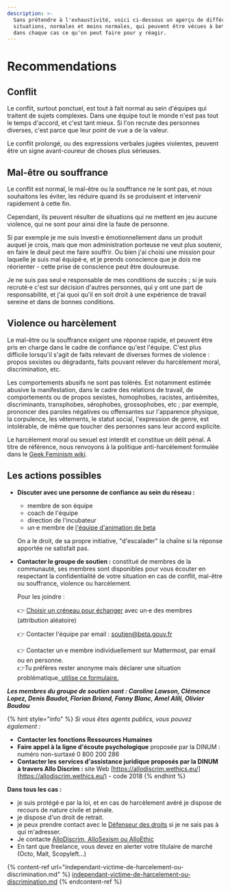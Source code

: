 ```yaml
---
description: >-
  Sans prétendre à l'exhaustivité, voici ci-dessous un aperçu de différentes
  situations, normales et moins normales, qui peuvent être vécues à beta, et
  dans chaque cas ce qu'on peut faire pour y réagir.
---
```


# Recommendations

## Conflit

Le conflit, surtout ponctuel, est tout à fait normal au sein d'équipes qui traitent de sujets complexes. Dans une équipe tout le monde n'est pas tout le temps d'accord, et c'est tant mieux. Si l'on recrute des personnes diverses, c'est parce que leur point de vue a de la valeur.

Le conflit prolongé, ou des expressions verbales jugées violentes, peuvent être un signe avant-coureur de choses plus sérieuses.

## Mal-être ou souffrance

Le conflit est normal, le mal-être ou la souffrance ne le sont pas, et nous souhaitons les éviter, les réduire quand ils se produisent et intervenir rapidement à cette fin.

Cependant, ils peuvent résulter de situations qui ne mettent en jeu aucune violence, qui ne sont pour ainsi dire la faute de personne.

Si par exemple je me suis investi·e émotionnellement dans un produit auquel je crois, mais que mon administration porteuse ne veut plus soutenir, en faire le deuil peut me faire souffrir. Ou bien j'ai choisi une mission pour laquelle je suis mal équipé·e, et je prends conscience que je dois me réorienter - cette prise de conscience peut être douloureuse.

Je ne suis pas seul·e responsable de mes conditions de succès ; si je suis recruté·e c'est sur décision d'autres personnes, qui y ont une part de responsabilité, et j'ai quoi qu'il en soit droit à une expérience de travail sereine et dans de bonnes conditions.

## Violence ou harcèlement

Le mal-être ou la souffrance exigent une réponse rapide, et peuvent être pris en charge dans le cadre de confiance qu'est l'équipe. C'est plus difficile lorsqu'il s'agit de faits relevant de diverses formes de violence : propos sexistes ou dégradants, faits pouvant relever du harcèlement moral, discrimination, etc.

Les comportements abusifs ne sont pas tolérés. Est notamment estimée abusive la manifestation, dans le cadre des relations de travail, de comportements ou de propos sexistes, homophobes, racistes, antisémites, discriminants, transphobes, sérophobes, grossophobes, etc ; par exemple, prononcer des paroles négatives ou offensantes sur l'apparence physique, la corpulence, les vêtements, le statut social, l'expression de genre, est intolérable, de même que toucher des personnes sans leur accord explicite.

Le harcèlement moral ou sexuel est interdit et constitue un délit pénal. A titre de référence, nous renvoyons à la politique anti-harcèlement formulée dans le [Geek Feminism wiki](https://geekfeminism.wikia.org/wiki/Conference\_anti-harassment/Policy).

## Les actions possibles

*   **Discuter avec une personne de confiance au sein du réseau :**

    * membre de son équipe
    * coach de l'équipe
    * direction de l'incubateur
    * un·e membre de [l'équipe d'animation de beta](../../decouvrir-les-guides-des-autres-incubateurs/incubateur-de-la-dinum/lequipe-danimation-beta.gouv.fr.md)

    On a le droit, de sa propre initiative, "d'escalader" la chaîne si la réponse apportée ne satisfait pas.
*   **Contacter le groupe de soutien :** constitué de membres de la communauté, ses membres sont disponibles pour vous écouter en respectant la confidentialité de votre situation en cas de conflit, mal-être ou souffrance, violence ou harcèlement.

    Pour les joindre :

    👉 [Choisir un créneau pour échanger](https://app.calendso.incubateur.net/team/soutien/prise-de-contact-avec-l--quipe-de-soutien) avec un·e des membres (attribution aléatoire)

    👉 Contacter l'équipe par email : soutien@beta.gouv.fr

    👉 Contacter un·e membre individuellement sur Mattermost, par email ou en personne.\
    👉Tu préfères rester anonyme mais déclarer une situation problématique,[ utilise ce formulaire.](https://tally.so/r/w8xAgr)

_**Les membres du groupe de soutien sont : Caroline Lawson, Clémence Lopez, Denis Baudot, Florian Briand, Fanny Blanc, Amel Alili, Olivier Boudou**_

{% hint style="info" %}
_Si vous êtes agents publics, vous pouvez également :_

* **Contacter les fonctions Ressources Humaines**
* **Faire appel à la ligne d'écoute psychologique** proposée par la DINUM : numéro non-surtaxé 0 800 200 286
* **Contacter les** **services d'assistance juridique proposés par la DINUM à travers Allo Discrim :** site Web [https://allodiscrim.wethics.eu/](https://allodiscrim.wethics.eu/) - code 2018
{% endhint %}

**Dans tous les cas :**

* je suis protégé·e par la loi, et en cas de harcèlement avéré je dispose de recours de nature civile et pénale.
* je dispose d'un droit de retrait.
* je peux prendre contact avec le [Défenseur des droits](https://orientation.defenseurdesdroits.fr/?) si je ne sais pas à qui m'adresser.
* Je contacte [AlloDiscrim, AlloSexism ou AlloEthic](https://allodiscrim.com/nos-dispositifs/)
* En tant que freelance, vous devez en alerter votre titulaire de marché (Octo, Malt, Scopyleft...)

{% content-ref url="independant-victime-de-harcelement-ou-discrimination.md" %}
[independant-victime-de-harcelement-ou-discrimination.md](independant-victime-de-harcelement-ou-discrimination.md)
{% endcontent-ref %}
